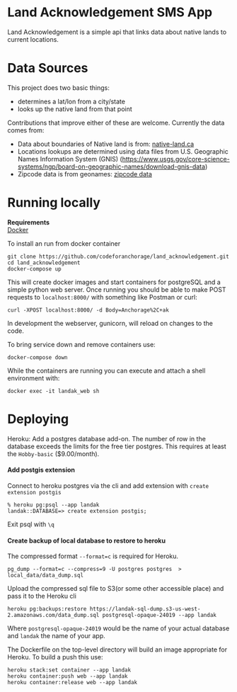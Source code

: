 # Land Acknowledgement SMS App
Land Acknowledgement is a simple api that links data about native lands to current locations. 

# Data Sources
This project does two basic things:  
- determines a lat/lon from a city/state
- looks up the native land from that point

Contributions that improve either of these are welcome. Currently the data comes from:

- Data about boundaries of Native land is from: [native-land.ca](https://native-land.ca)   
- Locations lookups are determined using data files from U.S. Geographic Names Information System (GNIS) (https://www.usgs.gov/core-science-systems/ngp/board-on-geographic-names/download-gnis-data) 
- Zipcode data is from geonames: [zipcode data](http://download.geonames.org/export/zip/)

# Running locally
**Requirements**  
[Docker](https://www.docker.com/get-started)

To install an run from docker container

```
git clone https://github.com/codeforanchorage/land_acknowledgement.git  
cd land_acknowledgement  
docker-compose up
```

This will create docker images and start containers for postgreSQL and a simple python web server. Once running you should be able to make POST requests to `localhost:8000/` with something like Postman or curl:

```
curl -XPOST localhost:8000/ -d Body=Anchorage%2C+ak
```

In development the webserver, gunicorn, will reload on changes to the code. 

To bring service down and remove containers use:

```
docker-compose down
```


While the containers are running you can execute and attach a shell environment with:

```
docker exec -it landak_web sh 
```



# Deploying


Heroku:
Add a postgres database add-on. The number of row in the database exceeds the limits for the free tier postgres. This requires at least the `Hobby-basic` ($9.00/month).

#### Add postgis extension
Connect to heroku postgres via the cli and add extension with `create extension postgis`

```
% heroku pg:psql --app landak
landak::DATABASE=> create extension postgis;
```

Exit psql with `\q`

#### Create backup of local database to restore to heroku
The compressed format `--format=c` is required for Heroku.

```
pg_dump --format=c --compress=9 -U postgres postgres  > local_data/data_dump.sql
```

Upload the compressed sql file to S3(or some other accessible place) and pass it to the Heroku cli
 
 ```
 heroku pg:backups:restore https://landak-sql-dump.s3-us-west-2.amazonaws.com/data_dump.sql postgresql-opaque-24019 --app landak
 ```

Where `postgresql-opaque-24019` would be the name of your actual database and `landak` the name of your app.

The Dockerfile on the top-level directory will build an image appropriate for Heroku. To build a push this use:

```
heroku stack:set container --app landak
heroku container:push web --app landak
heroku container:release web --app landak
```

